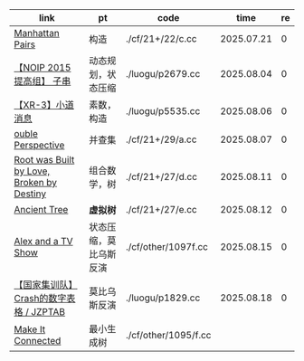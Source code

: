 | link                                                                                       | pt                     | code                 | time       | re |
|--------------------------------------------------------------------------------------------|------------------------|----------------------|------------|----|
| [Manhattan Pairs](https://codeforces.com/contest/2122/problem/C)                           | 构造                   | ./cf/21+/22/c.cc     | 2025.07.21 | 0  |
| [【NOIP 2015 提高组】 子串](https://www.luogu.com.cn/problem/P2679)                        | 动态规划，状态压缩     | ./luogu/p2679.cc     | 2025.08.04 | 0  |
| [【XR-3】小道消息](https://www.luogu.com.cn/problem/P5535)                                 | 素数，构造             | ./luogu/p5535.cc     | 2025.08.06 | 0  |
| [ouble Perspective](https://codeforces.com/contest/2129/problem/A)                         | 并查集                 | ./cf/21+/29/a.cc     | 2025.08.07 | 0  |
| [Root was Built by Love, Broken by Destiny](https://codeforces.com/contest/2127/problem/D) | 组合数学，树           | ./cf/21+/27/d.cc     | 2025.08.11 | 0  |
| [Ancient Tree](https://codeforces.com/contest/2127/problem/E)                              | **虚拟树**             | ./cf/21+/27/e.cc     | 2025.08.12 | 0  |
| [Alex and a TV Show](https://codeforces.com/contest/1097/problem/F)                        | 状态压缩，莫比乌斯反演 | ./cf/other/1097f.cc  | 2025.08.15 | 0  |
| [【国家集训队】 Crash的数字表格 / JZPTAB](https://www.luogu.com.cn/problem/P1829)          | 莫比乌斯反演           | ./luogu/p1829.cc     | 2025.08.18 | 0  |
| [Make It Connected](https://codeforces.com/contest/1095/problem/F)                         | 最小生成树             | ./cf/other/1095/f.cc |            |    |
